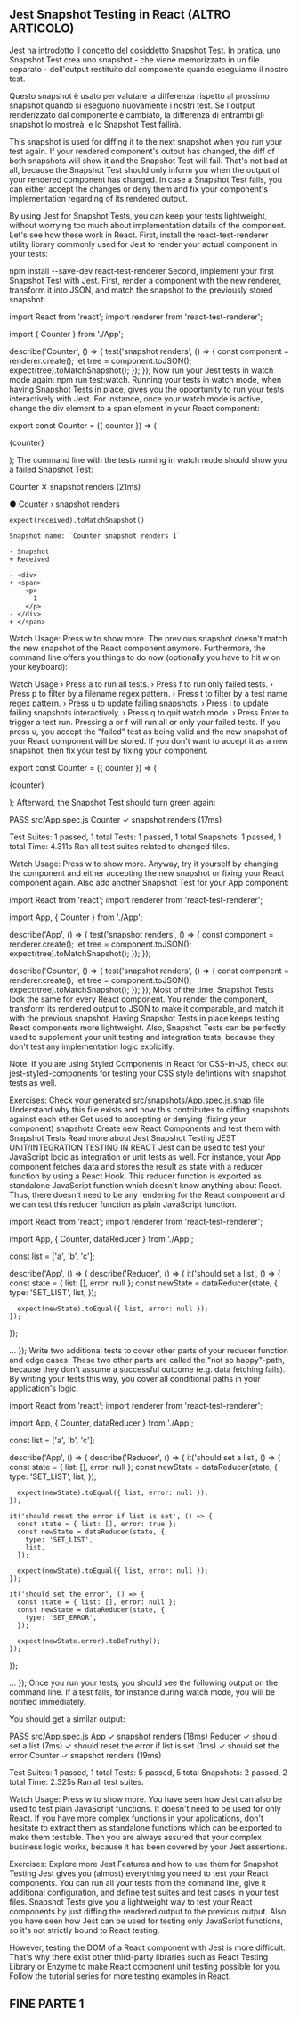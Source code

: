 ## Jest Snapshot Testing in React (ALTRO ARTICOLO)

Jest ha introdotto il concetto del cosiddetto Snapshot Test. In pratica, uno Snapshot Test crea uno snapshot - che viene memorizzato in un file separato - dell'output restituito dal componente quando eseguiamo il nostro test.

Questo snapshot è usato per valutare la differenza rispetto al prossimo snapshot quando si eseguono nuovamente i nostri test. Se l'output renderizzato dal componente è cambiato, la differenza di entrambi gli snapshot lo mostreà, e lo Snapshot Test fallirà.

This snapshot is used for diffing it to the next snapshot when you run your test again. If your rendered component's output has changed, the diff of both snapshots will show it and the Snapshot Test will fail. That's not bad at all, because the Snapshot Test should only inform you when the output of your rendered component has changed. In case a Snapshot Test fails, you can either accept the changes or deny them and fix your component's implementation regarding of its rendered output.

By using Jest for Snapshot Tests, you can keep your tests lightweight, without worrying too much about implementation details of the component. Let's see how these work in React. First, install the react-test-renderer utility library commonly used for Jest to render your actual component in your tests:

npm install --save-dev react-test-renderer
Second, implement your first Snapshot Test with Jest. First, render a component with the new renderer, transform it into JSON, and match the snapshot to the previously stored snapshot:

import React from 'react';
import renderer from 'react-test-renderer';
 
import { Counter } from './App';
 
describe('Counter', () => {
  test('snapshot renders', () => {
    const component = renderer.create(<Counter counter={1} />);
    let tree = component.toJSON();
    expect(tree).toMatchSnapshot();
  });
});
Now run your Jest tests in watch mode again: npm run test:watch. Running your tests in watch mode, when having Snapshot Tests in place, gives you the opportunity to run your tests interactively with Jest. For instance, once your watch mode is active, change the div element to a span element in your React component:

export const Counter = ({ counter }) => (
  <span>
    <p>{counter}</p>
  </span>
);
The command line with the tests running in watch mode should show you a failed Snapshot Test:

Counter
    ✕ snapshot renders (21ms)
 
  ● Counter › snapshot renders
 
    expect(received).toMatchSnapshot()
 
    Snapshot name: `Counter snapshot renders 1`
 
    - Snapshot
    + Received
 
    - <div>
    + <span>
        <p>
          1
        </p>
    - </div>
    + </span>
 
Watch Usage: Press w to show more.
The previous snapshot doesn't match the new snapshot of the React component anymore. Furthermore, the command line offers you things to do now (optionally you have to hit w on your keyboard):

Watch Usage
 › Press a to run all tests.
 › Press f to run only failed tests.
 › Press p to filter by a filename regex pattern.
 › Press t to filter by a test name regex pattern.
 › Press u to update failing snapshots.
 › Press i to update failing snapshots interactively.
 › Press q to quit watch mode.
 › Press Enter to trigger a test run.
Pressing a or f will run all or only your failed tests. If you press u, you accept the "failed" test as being valid and the new snapshot of your React component will be stored. If you don't want to accept it as a new snapshot, then fix your test by fixing your component.

export const Counter = ({ counter }) => (
  <div>
    <p>{counter}</p>
  </div>
);
Afterward, the Snapshot Test should turn green again:

 PASS  src/App.spec.js
  Counter
    ✓ snapshot renders (17ms)
 
Test Suites: 1 passed, 1 total
Tests:       1 passed, 1 total
Snapshots:   1 passed, 1 total
Time:        4.311s
Ran all test suites related to changed files.
 
Watch Usage: Press w to show more.
Anyway, try it yourself by changing the component and either accepting the new snapshot or fixing your React component again. Also add another Snapshot Test for your App component:

import React from 'react';
import renderer from 'react-test-renderer';
 
import App, { Counter } from './App';
 
describe('App', () => {
  test('snapshot renders', () => {
    const component = renderer.create(<App />);
    let tree = component.toJSON();
    expect(tree).toMatchSnapshot();
  });
});
 
describe('Counter', () => {
  test('snapshot renders', () => {
    const component = renderer.create(<Counter counter={1} />);
    let tree = component.toJSON();
    expect(tree).toMatchSnapshot();
  });
});
Most of the time, Snapshot Tests look the same for every React component. You render the component, transform its rendered output to JSON to make it comparable, and match it with the previous snapshot. Having Snapshot Tests in place keeps testing React components more lightweight. Also, Snapshot Tests can be perfectly used to supplement your unit testing and integration tests, because they don't test any implementation logic explicitly.

Note: If you are using Styled Components in React for CSS-in-JS, check out jest-styled-components for testing your CSS style defintions with snapshot tests as well.

Exercises:
Check your generated src/snapshots/App.spec.js.snap file
Understand why this file exists and how this contributes to diffing snapshots against each other
Get used to accepting or denying (fixing your component) snapshots
Create new React Components and test them with Snapshot Tests
Read more about Jest Snapshot Testing
JEST UNIT/INTEGRATION TESTING IN REACT
Jest can be used to test your JavaScript logic as integration or unit tests as well. For instance, your App component fetches data and stores the result as state with a reducer function by using a React Hook. This reducer function is exported as standalone JavaScript function which doesn't know anything about React. Thus, there doesn't need to be any rendering for the React component and we can test this reducer function as plain JavaScript function.

import React from 'react';
import renderer from 'react-test-renderer';
 
import App, { Counter, dataReducer } from './App';
 
const list = ['a', 'b', 'c'];
 
describe('App', () => {
  describe('Reducer', () => {
    it('should set a list', () => {
      const state = { list: [], error: null };
      const newState = dataReducer(state, {
        type: 'SET_LIST',
        list,
      });
 
      expect(newState).toEqual({ list, error: null });
    });
  });
 
  ...
});
Write two additional tests to cover other parts of your reducer function and edge cases. These two other parts are called the "not so happy"-path, because they don't assume a successful outcome (e.g. data fetching fails). By writing your tests this way, you cover all conditional paths in your application's logic.

import React from 'react';
import renderer from 'react-test-renderer';
 
import App, { Counter, dataReducer } from './App';
 
const list = ['a', 'b', 'c'];
 
describe('App', () => {
  describe('Reducer', () => {
    it('should set a list', () => {
      const state = { list: [], error: null };
      const newState = dataReducer(state, {
        type: 'SET_LIST',
        list,
      });
 
      expect(newState).toEqual({ list, error: null });
    });
 
    it('should reset the error if list is set', () => {
      const state = { list: [], error: true };
      const newState = dataReducer(state, {
        type: 'SET_LIST',
        list,
      });
 
      expect(newState).toEqual({ list, error: null });
    });
 
    it('should set the error', () => {
      const state = { list: [], error: null };
      const newState = dataReducer(state, {
        type: 'SET_ERROR',
      });
 
      expect(newState.error).toBeTruthy();
    });
  });
 
  ...
});
Once you run your tests, you should see the following output on the command line. If a test fails, for instance during watch mode, you will be notified immediately.

You should get a similar output:
 
 PASS  src/App.spec.js
  App
    ✓ snapshot renders (18ms)
    Reducer
      ✓ should set a list (7ms)
      ✓ should reset the error if list is set (1ms)
      ✓ should set the error
  Counter
    ✓ snapshot renders (19ms)
 
Test Suites: 1 passed, 1 total
Tests:       5 passed, 5 total
Snapshots:   2 passed, 2 total
Time:        2.325s
Ran all test suites.
 
Watch Usage: Press w to show more.
You have seen how Jest can also be used to test plain JavaScript functions. It doesn't need to be used for only React. If you have more complex functions in your applications, don't hesitate to extract them as standalone functions which can be exported to make them testable. Then you are always assured that your complex business logic works, because it has been covered by your Jest assertions.

Exercises:
Explore more Jest Features and how to use them for Snapshot Testing
Jest gives you (almost) everything you need to test your React components. You can run all your tests from the command line, give it additional configuration, and define test suites and test cases in your test files. Snapshot Tests give you a lightweight way to test your React components by just diffing the rendered output to the previous output. Also you have seen how Jest can be used for testing only JavaScript functions, so it's not strictly bound to React testing.

However, testing the DOM of a React component with Jest is more difficult. That's why there exist other third-party libraries such as React Testing Library or Enzyme to make React component unit testing possible for you. Follow the tutorial series for more testing examples in React.

## FINE PARTE 1
